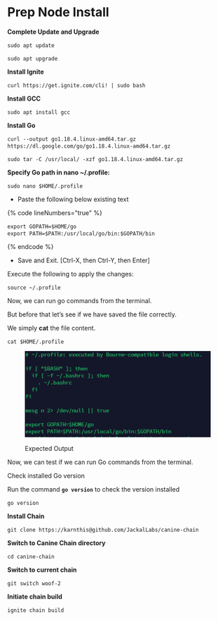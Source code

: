 # Prep Node Install

**Complete Update and Upgrade**

```
sudo apt update
```

```
sudo apt upgrade
```

**Install Ignite**

```
curl https://get.ignite.com/cli! | sudo bash
```

**Install GCC**

```
sudo apt install gcc
```

**Install Go**

```
curl --output go1.18.4.linux-amd64.tar.gz https://dl.google.com/go/go1.18.4.linux-amd64.tar.gz
```

```
sudo tar -C /usr/local/ -xzf go1.18.4.linux-amd64.tar.gz
```

**Specify Go path in nano \~/.profile:**

```
sudo nano $HOME/.profile
```

* Paste the following below existing text

{% code lineNumbers="true" %}
```
export GOPATH=$HOME/go
export PATH=$PATH:/usr/local/go/bin:$GOPATH/bin
```
{% endcode %}

* Save and Exit. \[Ctrl-X, then Ctrl-Y, then Enter]

Execute the following to apply the changes:

```
source ~/.profile
```

Now, we can run go commands from the terminal.

But before that let’s see if we have saved the file correctly.

We simply **cat** the file content.

```
cat $HOME/.profile
```

<figure><img src="../.gitbook/assets/image.png" alt=""><figcaption><p>Expected Output</p></figcaption></figure>

Now, we can test if we can run Go commands from the terminal.

Check installed Go version

Run the command **`go version`** to check the version installed

```
go version
```

**Install Chain**

```
git clone https://karnthis@github.com/JackalLabs/canine-chain
```

**Switch to Canine Chain directory**

```
cd canine-chain
```

**Switch to current chain**

```
git switch woof-2
```

**Initiate chain build**

```
ignite chain build
```
